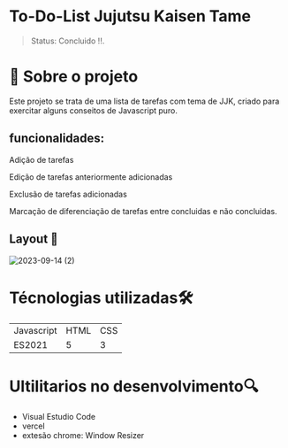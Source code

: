 # To-Do-List Jujutsu Kaisen Tame

>Status: Concluido !!.

# 📌  Sobre o projeto
Este projeto se trata de uma lista de tarefas com tema de JJK, criado para exercitar alguns conseitos de Javascript puro.

<h2>funcionalidades:</h2>
<p>Adição de tarefas</p>
<p>Edição de tarefas anteriormente adicionadas</p>
<p>Exclusão de tarefas adicionadas</p>
<p>Marcação de diferenciação de tarefas entre concluidas e não concluidas.</p>

## Layout 🎨

![2023-09-14 (2)](https://github.com/ArthurHallack/To-Do-List/assets/121068621/30c2d871-92ef-4d38-8c51-203e85faf9d6)

# Técnologias utilizadas🛠
<table>
    <tr>
        <td>
            Javascript
        </td>
        <td>
            HTML
        </td>
        <td>
            CSS
        </td>
    </td>
    <tr>
        <td>
            ES2021
        </td>
        <td>
            5
        </td>
        <td>
            3
        </td>
    </tr>
</table>
<h1>Ultilitarios no desenvolvimento🔍 </h1>
<ul>
    <li>Visual Estudio Code
    <li>vercel
    <li>extesão chrome: Window Resizer </li>
</ul>
